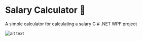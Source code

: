 # Salary Calculator 🤑
A simple calculator for calculating a salary
C # .NET WPF project

![alt text](https://lh3.googleusercontent.com/-BKy5fAuKiw4/X5KxBfLALnI/AAAAAAAAGRs/EZdsSkSAFBI50D6BljZ_qfdkbYF42UbFgCK8BGAsYHg/s0/2020-10-23.png?raw=true)
